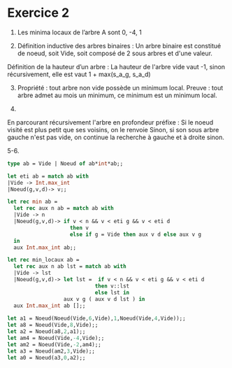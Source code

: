 # Exercice 2
1. Les minima locaux de l’arbre A sont 0, -4, 1

2. Définition inductive des arbres binaires :
Un arbre binaire est constitué de noeud, soit Vide, soit composé de 2 sous arbres et d'une valeur.

Définition de la hauteur d’un arbre :
La hauteur de l'arbre vide vaut -1, sinon récursivement, elle est vaut 1 + max(s_a_g, s_a_d)

3. Propriété : tout arbre non vide possède un minimum local.
Preuve : tout arbre admet au mois un minimum, ce minimum est un minimum local.

4.
En parcourant récursivement l'arbre en profondeur préfixe : 
Si le noeud visité est plus petit que ses voisins, on le renvoie
Sinon, si son sous arbre gauche n'est pas vide, on continue la recherche à gauche et à droite sinon.

5-6.
```ml
type ab = Vide | Noeud of ab*int*ab;;

let eti ab = match ab with
|Vide -> Int.max_int
|Noeud(g,v,d)-> v;;

let rec min ab = 
  let rec aux n ab = match ab with
  |Vide -> n
  |Noeud(g,v,d)-> if v < n && v < eti g && v < eti d 
                    then v
                    else if g = Vide then aux v d else aux v g 
  in
  aux Int.max_int ab;;

let rec min_locaux ab = 
  let rec aux n ab lst = match ab with
  |Vide -> lst
  |Noeud(g,v,d)-> let lst =  if v < n && v < eti g && v < eti d 
                            then v::lst
                            else lst in
                  aux v g ( aux v d lst ) in
  aux Int.max_int ab [];;
    
let a1 = Noeud(Noeud(Vide,6,Vide),1,Noeud(Vide,4,Vide));;
let a8 = Noeud(Vide,8,Vide);;
let a2 = Noeud(a8,2,a1);;
let am4 = Noeud(Vide,-4,Vide);;
let am2 = Noeud(Vide,-2,am4);;
let a3 = Noeud(am2,3,Vide);; 
let a0 = Noeud(a3,0,a2);;
```
